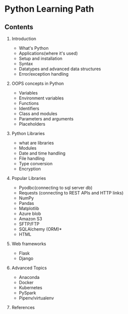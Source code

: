 # Python Learning Path

## Contents

1) Introduction
    - What's Python 
    - Applications(where it's used)
    - Setup and installation
    - Syntax
    - Datatypes and advanced data structures
    - Error/exception handling
    
2) OOPS concepts in Python
    - Variables
    - Environment variables
    - Functions
    - Identifiers
    - Class and modules
    - Parameters and arguments
    - Placeholders
    
3) Python Libraries
    - what are libraries
    - Modules
    - Date and time handling
    - File handling
    - Type conversion
    - Encryption
    
4) Popular Libraries
    - Pyodbc(connecting to sql server db)
    - Requests (connecting to REST APIs and HTTP links)
    - NumPy
    - Pandas
    - Matplotlib
    - Azure blob
    - Amazon S3
    - SFTP/FTP
    - SQLAlchemy (ORM)*
    - HTML
    
5) Web frameworks
    - Flask
    - Django

6) Advanced Topics
    - Anaconda
    - Docker
    - Kubernetes
    - PySpark
    - Pipenv/virtualenv
    
7) References

